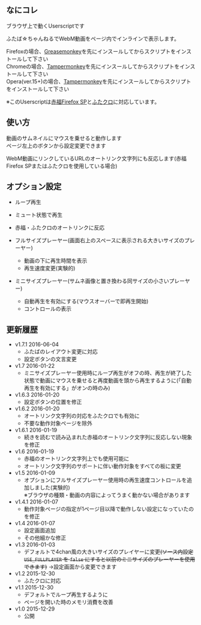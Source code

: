 
## なにコレ
ブラウザ上で動くUserscriptです  

ふたば☆ちゃんねるでWebM動画をページ内でインラインで表示します。  

Firefoxの場合、[Greasemonkey](https://addons.mozilla.org/ja/firefox/addon/greasemonkey/)を先にインスールしてからスクリプトをインストールして下さい  
Chromeの場合、[Tampermonkey](https://chrome.google.com/webstore/detail/tampermonkey/dhdgffkkebhmkfjojejmpbldmpobfkfo)を先にインスールしてからスクリプトをインストールして下さい  
Opera(ver.15+)の場合、[Tampermonkey](https://addons.opera.com/extensions/details/tampermonkey-beta/)を先にインスールしてからスクリプトをインストールして下さい  

※このUserscriptは[赤福Firefox SP](http://toshiakisp.github.io/akahuku-firefox-sp/)と[ふたクロ](http://futakuro.com/)に対応しています。


## 使い方
動画のサムネイルにマウスを乗せると動作します  
ページ左上のボタンから設定変更できます  

WebM動画にリンクしているURLのオートリンク文字列にも反応します(赤福Firefox SPまたはふたクロを使用している場合)

## オプション設定  
* ループ再生
* ミュート状態で再生
* 赤福・ふたクロのオートリンクに反応
* フルサイズプレーヤー(画面右上のスペースに表示される大きいサイズのプレーヤー)

	- 動画の下に再生時間を表示
	- 再生速度変更(実験的)
* ミニサイズプレーヤー(サムネ画像と置き換わる同サイズの小さいプレーヤー)
	- 自動再生を有効にする(マウスオーバーで即再生開始)
	- コントロールの表示

## 更新履歴
* v1.7.1 2016-06-04
	- ふたばのレイアウト変更に対応
	- 設定ボタンの文言変更
* v1.7 2016-01-22
	- ミニサイズプレーヤー使用時にループ再生がオフの時、再生が終了した状態で動画にマウスを乗せると再度動画を頭から再生するように(「自動再生を有効にする」がオンの時のみ)
* v1.6.3 2016-01-20
	- 設定ボタンの位置を修正
* v1.6.2 2016-01-20
	- オートリンク文字列の対応をふたクロでも有効に
	- 不要な動作対象ページを除外
* v1.6.1 2016-01-19
	- 続きを読むで読み込まれた赤福のオートリンク文字列に反応しない現象を修正
* v1.6 2016-01-19
	- 赤福のオートリンク文字列上でも使用可能に
	- オートリンク文字列のサポートに伴い動作対象をすべての板に変更
* v1.5 2016-01-09
	- オプションにフルサイズプレーヤー使用時の再生速度コントロールを追加しました(実験的)  
	※ブラウザの種類・動画の内容によってうまく動かない場合があります
* v1.4.1 2016-01-07
	- 動作対象ページの指定が1ページ目以降で動作しない設定になっていたのを修正
* v1.4 2016-01-07
	- 設定画面追加
	- その他細かな修正
* v1.3 2016-01-03
	- デフォルトで4chan風の大きいサイズのプレイヤーに変更<del>(ソース内設定 ``USE_FULLPLAYER`` を ``false`` にすると以前のミニサイズのプレーヤーを使用できます)</del> →設定画面から変更できます
* v1.2 2015-12-30
	- ふたクロに対応
* v1.1 2015-12-30
	- デフォルトでループ再生するように
	- ページを開いた時のメモリ消費を改善
* v1.0 2015-12-29
	- 公開

